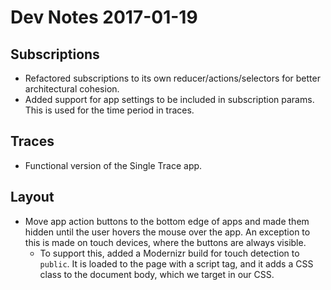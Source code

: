 # Dev Notes 2017-01-19

## Subscriptions

* Refactored subscriptions to its own reducer/actions/selectors for better architectural cohesion.
* Added support for app settings to be included in subscription params. This is used for the time period in traces.

## Traces

* Functional version of the Single Trace app.

## Layout

* Move app action buttons to the bottom edge of apps and made them hidden until the user hovers the mouse over the app. An exception to this is made on touch devices, where the buttons are always visible.
  * To support this, added a Modernizr build for touch detection to `public`. It is loaded to the page with a script tag, and it adds a CSS class to the document body, which we target in our CSS.
  